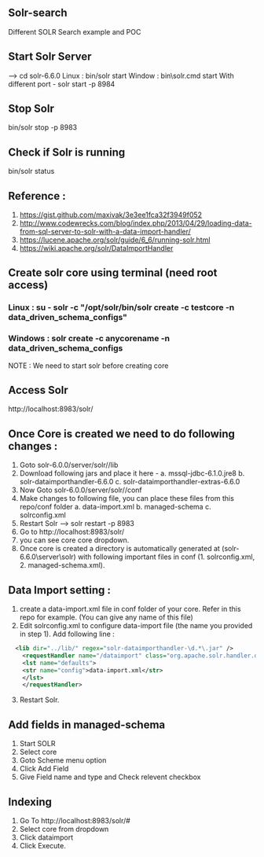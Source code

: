 ## Solr-search
Different SOLR Search example and POC

## Start Solr Server
--> cd solr-6.6.0
Linux :  bin/solr start
Window : bin\solr.cmd start
With different port - solr start -p 8984

## Stop Solr
bin/solr stop -p 8983

## Check if Solr is running
bin/solr status

## Reference :
1. https://gist.github.com/maxivak/3e3ee1fca32f3949f052
2. http://www.codewrecks.com/blog/index.php/2013/04/29/loading-data-from-sql-server-to-solr-with-a-data-import-handler/
3. https://lucene.apache.org/solr/guide/6_6/running-solr.html
4. https://wiki.apache.org/solr/DataImportHandler

## Create solr core using terminal (need root access)
### Linux : su - solr -c "/opt/solr/bin/solr create -c testcore -n data_driven_schema_configs"
### Windows : solr create -c anycorename -n data_driven_schema_configs
  NOTE : We need to start solr before creating core

## Access Solr
http://localhost:8983/solr/

## Once Core is created we need to do following changes :
1. Goto solr-6.0.0/server/solr/<core-name>/lib
2. Download following jars and place it here -
  a. mssql-jdbc-6.1.0.jre8
  b. solr-dataimporthandler-6.6.0
  c. solr-dataimporthandler-extras-6.6.0
3. Now Goto solr-6.0.0/server/solr/<core-name>/conf
4. Make changes to following file, you can place these files from this repo/conf folder
  a. data-import.xml
  b. managed-schema
  c. solrconfig.xml
5. Restart Solr --> solr restart -p 8983
6. Go to http://localhost:8983/solr/
7. you can see core core dropdown.
8. Once core is created a directory is automatically generated at (solr-6.6.0\server\solr) with following important files in conf (1. solrconfig.xml, 2. managed-schema.xml).

## Data Import setting :
1. create a data-import.xml file in conf folder of your core. Refer in this repo for example. (You can give any name of this file)
2. Edit solrconfig.xml to configure data-import file (the name you provided in step 1). Add following line :
```xml
  <lib dir="../lib/" regex="solr-dataimporthandler-\d.*\.jar" />
	<requestHandler name="/dataimport" class="org.apache.solr.handler.dataimport.DataImportHandler">
    <lst name="defaults">
    <str name="config">data-import.xml</str>
    </lst>
	</requestHandler>
```
3. Restart Solr.

## Add fields in managed-schema
1. Start SOLR
2. Select core
3. Goto Scheme menu option
4. Click Add Field
5. Give Field name and type and Check relevent checkbox

## Indexing
1. Go To http://localhost:8983/solr/#
2. Select core from dropdown
3. Click dataimport
4. Click Execute.



